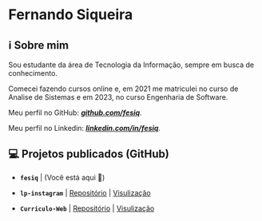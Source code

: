 # Fernando Siqueira

## ℹ Sobre mim

Sou estudante da área de Tecnologia da Informação, sempre em busca de conhecimento.

Comecei fazendo cursos online e, em 2021 me matriculei no curso de Analise de Sistemas e em 2023, no curso Engenharia de Software.

Meu perfil no GitHub: ***[github.com/fesiq](https://github.com/fesiq?tab=repositories)***.

Meu perfil no Linkedin: ***[linkedin.com/in/fesiq](https://www.linkedin.com/in/fesiq/)***.

## 💻 Projetos publicados (GitHub)

* **`fesiq`** \| (Você está aqui 📍)

* **`lp-instagram`** \| [Repositório](https://github.com/fesiq/lp-instagram) \| [Visulização](https://fesiq.github.io/lp-instagram/)

* **`Curriculo-Web`** \| [Repositório](https://github.com/fesiq/Curriculo-Web) \| [Visulização](https://fesiq.github.io/Curriculo-Web/)
